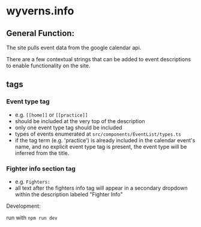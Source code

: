 # wyverns.info

## General Function:

The site pulls event data from the google calendar api.

There are a few contextual strings that can be added to event descriptions to enable functionality on the site.

## tags

### Event type tag 
- e.g. `[[home]]` or `[[practice]]`
- should be included at the very top of the description
- only one event type tag should be included
- types of events enumerated at `src/components/EventList/types.ts`
- if the tag term (e.g. 'practice') is already included in the calendar event's name, and no explicit event type tag is present, the event type will be inferred from the title.

### Fighter info section tag
- e.g. `Fighters:`
- all text after the fighters info tag will appear in a secondary dropdown within the description labeled "Fighter Info"

Development:

run with `npm run dev`

